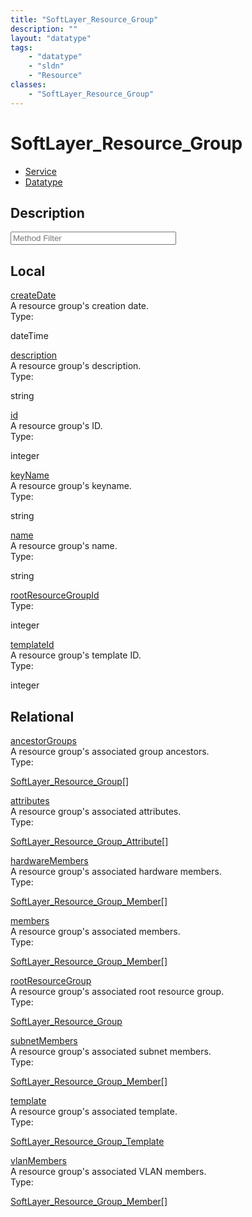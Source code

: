 ```yaml
---
title: "SoftLayer_Resource_Group"
description: ""
layout: "datatype"
tags:
    - "datatype"
    - "sldn"
    - "Resource"
classes:
    - "SoftLayer_Resource_Group"
---
```


# SoftLayer_Resource_Group
<div id='service-datatype'>
    <ul id='sldn-reference-tabs'>
    <li id='service'> <a href='/reference/services/SoftLayer_Resource_Group' >Service</a></li>    <li id='datatype'> <a href='/reference/datatypes/SoftLayer_Resource_Group' >Datatype</a></li>
    </ul>
</div>

## Description 

<!-- Service Filer BEGIN -->
<div class="view-filters">
        <div class="clearfix">
            <div class="search-input-box">
                <input placeholder="Method Filter" onkeyup="titleSearch(inputId='prop-input', divId='properties', elementClass='prop-row')" 
                    type="text" id="prop-input" value="" size="30" maxlength="128" class="form-text">
            </div>
        </div>
</div>
<!-- Service Filer END -->

<div id="properties" class="content">
    <div id="localProperties" class="prop-content" >
        <h2>Local</h2>
                <div class='prop-row views-row'>
            <span class='views-field-title'><a href="#createDate" name=createDate>createDate</a></span>
            <div class='views-field-body'>A resource group's creation date. </div>
            <span class="type-label">Type:</span> <div class='type-content'><p>dateTime</p></div>
        </div>
                <div class='prop-row views-row'>
            <span class='views-field-title'><a href="#description" name=description>description</a></span>
            <div class='views-field-body'>A resource group's description. </div>
            <span class="type-label">Type:</span> <div class='type-content'><p>string</p></div>
        </div>
                <div class='prop-row views-row'>
            <span class='views-field-title'><a href="#id" name=id>id</a></span>
            <div class='views-field-body'>A resource group's ID. </div>
            <span class="type-label">Type:</span> <div class='type-content'><p>integer</p></div>
        </div>
                <div class='prop-row views-row'>
            <span class='views-field-title'><a href="#keyName" name=keyName>keyName</a></span>
            <div class='views-field-body'>A resource group's keyname. </div>
            <span class="type-label">Type:</span> <div class='type-content'><p>string</p></div>
        </div>
                <div class='prop-row views-row'>
            <span class='views-field-title'><a href="#name" name=name>name</a></span>
            <div class='views-field-body'>A resource group's name. </div>
            <span class="type-label">Type:</span> <div class='type-content'><p>string</p></div>
        </div>
                <div class='prop-row views-row'>
            <span class='views-field-title'><a href="#rootResourceGroupId" name=rootResourceGroupId>rootResourceGroupId</a></span>
            <div class='views-field-body'> </div>
            <span class="type-label">Type:</span> <div class='type-content'><p>integer</p></div>
        </div>
                <div class='prop-row views-row'>
            <span class='views-field-title'><a href="#templateId" name=templateId>templateId</a></span>
            <div class='views-field-body'>A resource group's template ID. </div>
            <span class="type-label">Type:</span> <div class='type-content'><p>integer</p></div>
        </div>
            </div>
        <div id="relationalProperties"  class="prop-content" >
        <h2>Relational</h2>
                <div class='prop-row views-row'>
            <span class='views-field-title'><a href="#ancestorGroups" name=ancestorGroups>ancestorGroups</a></span>
            <div class='views-field-body'>A resource group's associated group ancestors. </div>
            <span class="type-label">Type:</span> <div class='type-content'><p><a href='/reference/datatypes/SoftLayer_Resource_Group'>SoftLayer_Resource_Group[] </a></p></div>
        </div>
                <div class='prop-row views-row'>
            <span class='views-field-title'><a href="#attributes" name=attributes>attributes</a></span>
            <div class='views-field-body'>A resource group's associated attributes. </div>
            <span class="type-label">Type:</span> <div class='type-content'><p><a href='/reference/datatypes/SoftLayer_Resource_Group_Attribute'>SoftLayer_Resource_Group_Attribute[] </a></p></div>
        </div>
                <div class='prop-row views-row'>
            <span class='views-field-title'><a href="#hardwareMembers" name=hardwareMembers>hardwareMembers</a></span>
            <div class='views-field-body'>A resource group's associated hardware members. </div>
            <span class="type-label">Type:</span> <div class='type-content'><p><a href='/reference/datatypes/SoftLayer_Resource_Group_Member'>SoftLayer_Resource_Group_Member[] </a></p></div>
        </div>
                <div class='prop-row views-row'>
            <span class='views-field-title'><a href="#members" name=members>members</a></span>
            <div class='views-field-body'>A resource group's associated members. </div>
            <span class="type-label">Type:</span> <div class='type-content'><p><a href='/reference/datatypes/SoftLayer_Resource_Group_Member'>SoftLayer_Resource_Group_Member[] </a></p></div>
        </div>
                <div class='prop-row views-row'>
            <span class='views-field-title'><a href="#rootResourceGroup" name=rootResourceGroup>rootResourceGroup</a></span>
            <div class='views-field-body'>A resource group's associated root resource group. </div>
            <span class="type-label">Type:</span> <div class='type-content'><p><a href='/reference/datatypes/SoftLayer_Resource_Group'>SoftLayer_Resource_Group </a></p></div>
        </div>
                <div class='prop-row views-row'>
            <span class='views-field-title'><a href="#subnetMembers" name=subnetMembers>subnetMembers</a></span>
            <div class='views-field-body'>A resource group's associated subnet members. </div>
            <span class="type-label">Type:</span> <div class='type-content'><p><a href='/reference/datatypes/SoftLayer_Resource_Group_Member'>SoftLayer_Resource_Group_Member[] </a></p></div>
        </div>
                <div class='prop-row views-row'>
            <span class='views-field-title'><a href="#template" name=template>template</a></span>
            <div class='views-field-body'>A resource group's associated template. </div>
            <span class="type-label">Type:</span> <div class='type-content'><p><a href='/reference/datatypes/SoftLayer_Resource_Group_Template'>SoftLayer_Resource_Group_Template </a></p></div>
        </div>
                <div class='prop-row views-row'>
            <span class='views-field-title'><a href="#vlanMembers" name=vlanMembers>vlanMembers</a></span>
            <div class='views-field-body'>A resource group's associated VLAN members. </div>
            <span class="type-label">Type:</span> <div class='type-content'><p><a href='/reference/datatypes/SoftLayer_Resource_Group_Member'>SoftLayer_Resource_Group_Member[] </a></p></div>
        </div>
            </div>
</div>



